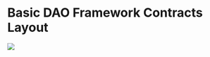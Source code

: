 # Basic DAO Framework Contracts Layout

![](https://lh6.googleusercontent.com/G4bUhvzrmAzN8HhVyxsMywPeGs_ZdEr2pK65fZBDvG_As2jehjyPMKhNbGzWJih37hCBlPcFIFRwoOkBxzwf9nSe2cleqalBWMkNoXGkKBWNRlEkMPrUUHisxqkTKVwpKwpRElxM)

